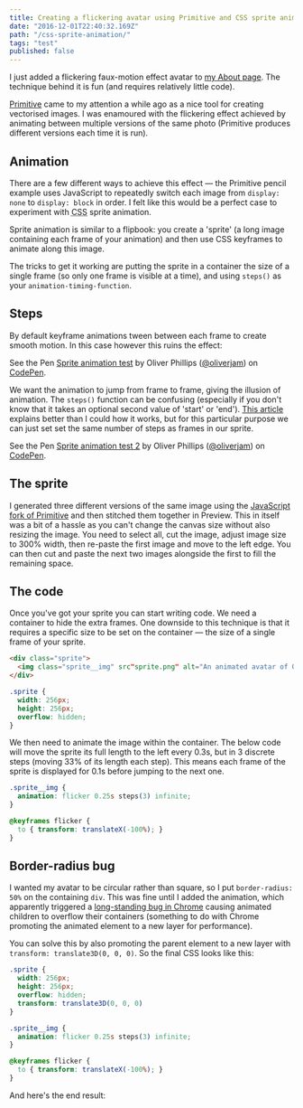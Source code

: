 ```yaml
---
title: Creating a flickering avatar using Primitive and CSS sprite animation
date: "2016-12-01T22:40:32.169Z"
path: "/css-sprite-animation/"
tags: "test"
published: false
---
```


I just added a flickering faux-motion effect avatar to [my About page]. The technique behind it is fun (and requires relatively little code).

[Primitive] came to my attention a while ago as a nice tool for creating vectorised images. I was enamoured with the flickering effect achieved by animating between multiple versions of the same photo (Primitive produces different versions each time it is run).

## Animation

There are a few different ways to achieve this effect — the Primitive pencil example uses JavaScript to repeatedly switch each image from `display: none` to `display: block` in order. I felt like this would be a perfect case to experiment with <abbr title="cascading style sheets">CSS</abbr> sprite animation.

Sprite animation is similar to a flipbook: you create a 'sprite' (a long image containing each frame of your animation) and then use <abbr>CSS</abbr> keyframes to animate along this image.

The tricks to get it working are putting the sprite in a container the size of a single frame (so only one frame is visible at a time), and using `steps()` as your `animation-timing-function`.

## Steps

By default keyframe animations tween between each frame to create smooth motion. In this case however this ruins the effect:

<p data-height="350" data-theme-id="26563" data-slug-hash="QGOaPd" data-default-tab="result" data-user="oliverjam" data-embed-version="2" data-pen-title="Sprite animation test" class="codepen">See the Pen <a href="http://codepen.io/oliverjam/pen/QGOaPd/">Sprite animation test</a> by Oliver Phillips (<a href="http://codepen.io/oliverjam">@oliverjam</a>) on <a href="http://codepen.io">CodePen</a>.</p>
<script async src="https://production-assets.codepen.io/assets/embed/ei.js"></script>

We want the animation to jump from frame to frame, giving the illusion of animation. The `steps()` function can be confusing (especially if you don't know that it takes an optional second value of 'start' or 'end'). [This article] explains better than I could how it works, but for this particular purpose we can just set set the same number of steps as frames in our sprite.

<p data-height="350" data-theme-id="26563" data-slug-hash="rWpeWv" data-default-tab="result" data-user="oliverjam" data-embed-version="2" data-pen-title="Sprite animation test 2" class="codepen">See the Pen <a href="http://codepen.io/oliverjam/pen/rWpeWv/">Sprite animation test 2</a> by Oliver Phillips (<a href="http://codepen.io/oliverjam">@oliverjam</a>) on <a href="http://codepen.io">CodePen</a>.</p>
<script async src="https://production-assets.codepen.io/assets/embed/ei.js"></script>

## The sprite

I generated three different versions of the same image using the [JavaScript fork of Primitive] and then stitched them together in Preview. This in itself was a bit of a hassle as you can't change the canvas size without also resizing the image. You need to select all, cut the image, adjust image size to 300% width, then re-paste the first image and move to the left edge. You can then cut and paste the next two images alongside the first to fill the remaining space.

## The code

Once you've got your sprite you can start writing code. We need a container to hide the extra frames. One downside to this technique is that it requires a specific size to be set on the container — the size of a single frame of your sprite.

```HTML
<div class="sprite">
  <img class="sprite__img" src"sprite.png" alt="An animated avatar of Oli">
</div>
```

```CSS
.sprite {
  width: 256px;
  height: 256px;
  overflow: hidden;
}
```

We then need to animate the image within the container. The below code will move the sprite its full length to the left every 0.3s, but in 3 discrete steps (moving 33% of its length each step). This means each frame of the sprite is displayed for 0.1s before jumping to the next one.

```CSS
.sprite__img {
  animation: flicker 0.25s steps(3) infinite;
}

@keyframes flicker {
  to { transform: translateX(-100%); }
}
```

## Border-radius bug

I wanted my avatar to be circular rather than square, so I put `border-radius: 50%` on the containing `div`. This was fine until I added the animation, which apparently triggered a [long-standing bug in Chrome] causing animated children to overflow their containers (something to do with Chrome promoting the animated element to a new layer for performance).

You can solve this by also promoting the parent element to a new layer with `transform: translate3D(0, 0, 0)`. So the final <abbr>CSS</abbr> looks like this:

```CSS
.sprite {
  width: 256px;
  height: 256px;
  overflow: hidden;
  transform: translate3D(0, 0, 0)
}

.sprite__img {
  animation: flicker 0.25s steps(3) infinite;
}

@keyframes flicker {
  to { transform: translateX(-100%); }
}
```

And here's the end result:

[my About page]: "/about"
[Primitive]: "https://github.com/fogleman/primitive"
[This article]: "https://designmodo.com/steps-css-animations/"
[Javascript fork of Primitive]: "https://ondras.github.io/primitive.js/"
[long-standing bug in Chrome]: "https://bugs.chromium.org/p/chromium/issues/detail?id=157218"
